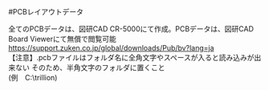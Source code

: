 #PCBレイアウトデータ  

全てのPCBデータは、図研CAD CR-5000にて作成。PCBデータは、図研CAD Board Viewerにて無償で閲覧可能  
https://support.zuken.co.jp/global/downloads/Pub/bv?lang=ja  
【注意】.pcbファイルはフォルダ名に全角文字やスペースが入ると読み込みが出来ない
そのため、半角文字のフォルダに置くこと  
(例　C:\trillion\)
